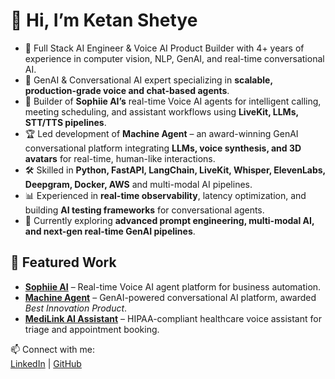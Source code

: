 # 👋 Hi, I’m Ketan Shetye 

- 🤖 Full Stack AI Engineer & Voice AI Product Builder with 4+ years of experience in computer vision, NLP, GenAI, and real-time conversational AI.  
- 🧠 GenAI & Conversational AI expert specializing in **scalable, production-grade voice and chat-based agents**.  
- 🚀 Builder of **Sophiie AI’s** real-time Voice AI agents for intelligent calling, meeting scheduling, and assistant workflows using **LiveKit, LLMs, STT/TTS pipelines**.  
- 🏆 Led development of **Machine Agent** – an award-winning GenAI conversational platform integrating **LLMs, voice synthesis, and 3D avatars** for real-time, human-like interactions.  
- 🛠️ Skilled in **Python, FastAPI, LangChain, LiveKit, Whisper, ElevenLabs, Deepgram, Docker, AWS** and multi-modal AI pipelines.  
- 📊 Experienced in **real-time observability**, latency optimization, and building **AI testing frameworks** for conversational agents.  
- 🌱 Currently exploring **advanced prompt engineering, multi-modal AI, and next-gen real-time GenAI pipelines**.  

## 🔗 Featured Work
- **[Sophiie AI](https://sophiie.ai/)** – Real-time Voice AI agent platform for business automation.  
- **[Machine Agent](https://machineagents.ai/)** – GenAI-powered conversational AI platform, awarded *Best Innovation Product*.  
- **[MediLink AI Assistant](#)** – HIPAA-compliant healthcare voice assistant for triage and appointment booking.  

📫 Connect with me:  
[LinkedIn](https://www.linkedin.com/in/ketan-shetye-769892133/) | [GitHub](https://github.com/ketan0095)  
